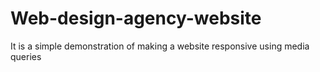 # Web-design-agency-website
It is a simple demonstration of making a website responsive using media queries
